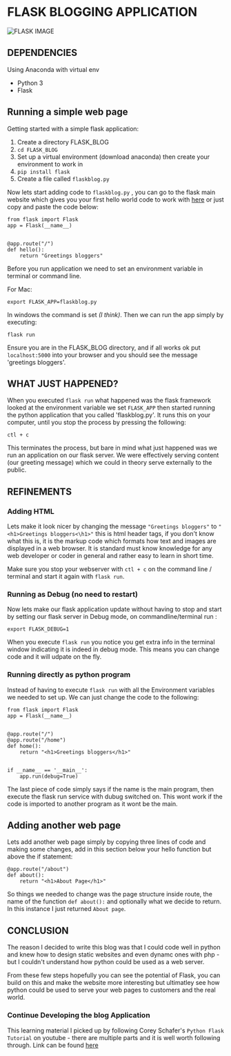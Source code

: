 # FLASK BLOGGING APPLICATION 

![FLASK IMAGE](https://cdn-images-1.medium.com/max/438/1*0G5zu7CnXdMT9pGbYUTQLQ.png)

## DEPENDENCIES
Using Anaconda with virtual env

- Python 3
- Flask

## Running a simple web page 

Getting started with a simple flask application: 

1. Create a directory FLASK_BLOG
2. `cd FLASK_BLOG`
3. Set up a virtual environment (download anaconda) then create your environment to work in 
4. `pip install flask`
5. Create a file called `flaskblog.py`

Now lets start adding code to `flaskblog.py` , you can go to the flask main website which gives you your first hello world code to work with [here](http://flask.pocoo.org/) or just copy and paste the code below: 

```
from flask import Flask
app = Flask(__name__)


@app.route("/")
def hello():
	return "Greetings bloggers"

```


Before you run application we need to set an environment variable in terminal or command line.

For Mac: 

```
export FLASK_APP=flaskblog.py
````
In windows the command is set *(I think)*. Then we can run the app simply by executing: 

```
flask run
```

Ensure you are in the FLASK_BLOG directory, and if all works ok put `localhost:5000` into your browser and you should see the message 'greetings bloggers'.


## WHAT JUST HAPPENED? 

When you executed `flask run` what happened was the flask framework looked at the environment variable we set `FLASK_APP` then started running the python application that you called 'flaskblog.py'. It runs this on your computer, until you stop the process by pressing the following: 

```
ctl + c
```

This terminates the process, but bare in mind what just happened was we run an application on our flask server. We were effectively serving content (our greeting  message) which we could in theory serve externally to the public.


## REFINEMENTS

### Adding HTML 

Lets make it look nicer by changing the message `"Greetings bloggers"` to `"<h1>Greetings bloggers<\h1>"` this is html header tags, if you don't know what this is, it is the markup code which formats how text and images are displayed in a web browser. It is standard must know knowledge for any web developer or coder in general and rather easy to learn in short time.

Make sure you stop your webserver with `ctl + c` on the command line  / terminal and start it again with `flask run`.

### Running as Debug (no need to restart)
Now lets make our flask application update without having to stop and start by setting our flask server in Debug mode, on commandline/terminal run : 

```
export FLASK_DEBUG=1
````

When you execute `flask run` you notice you get extra info in the terminal window indicating it is indeed in debug mode. 
This means you can change code and it will udpate on the fly.

### Running directly as python program

Instead of having to execute `flask run` with all the Environment variables we needed to set up. We can just change the code to the following: 

```
from flask import Flask
app = Flask(__name__)


@app.route("/")
@app.route("/home")
def home():
	return "<h1>Greetings bloggers</h1>"


if __name__ == '__main__':
	app.run(debug=True)
```

The last piece of code simply says if the name is the main program, then execute the flask run service with dubug switched on. This wont work if the code is imported to another program as it wont be the main.


## Adding another web page

Lets add another web page simply by copying  three lines of code and making some changes, add in this section below your hello function but above the if statement:

```
@app.route("/about")
def about():
	return "<h1>About Page</h1>"
```

So things we needed to change was the page structure inside route, the name of the function `def about():` and optionally what we decide to return. In this instance I just returned `About page`. 

## CONCLUSION

The reason I decided to write this blog was that I could code well in python and knew how to design static websites and even dynamc ones with php - but I couldn't understand how python could be used as a web server. 

From these few steps hopefully you can see the potential of Flask, you can build on this and make the website more interesting but ultimatley see how python could be used to serve your web pages to customers and the real world. 

### Continue Developing the blog Application 

 This learning material I picked up by following Corey Schafer's `Python Flask Tutorial` on youtube - there are multiple parts and it is well worth following through. Link can be found [here](https://www.youtube.com/watch?v=MwZwr5Tvyxo&t=907s) 


